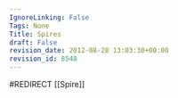 ```yaml
---
IgnoreLinking: False
Tags: None
Title: Spires
draft: False
revision_date: 2012-08-28 13:03:30+00:00
revision_id: 8548
---
```


#REDIRECT [[Spire]]